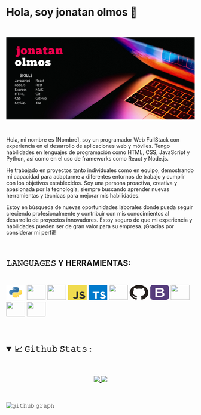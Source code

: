 <h1>Hola, soy jonatan olmos 👋</h1> 




</summary>
<br>

<p align="center">

  <a href="https://github.com/Jonatan-olmos">
    <img align="center" src="https://github.com/Jonatan-olmos/Jonatan-olmos/blob/master/image/Untitled%20design%20set-820x360-px.png"/>
  </a>
  
  </p>
  <br>
<p>
 Hola, mi nombre es [Nombre], soy un programador Web FullStack con experiencia en el desarrollo de aplicaciones web y móviles. Tengo habilidades en lenguajes de programación como HTML, CSS, JavaScript y Python, así como en el uso de frameworks como React y Node.js.

He trabajado en proyectos tanto individuales como en equipo, demostrando mi capacidad para adaptarme a diferentes entornos de trabajo y cumplir con los objetivos establecidos. Soy una persona proactiva, creativa y apasionada por la tecnología, siempre buscando aprender nuevas herramientas y técnicas para mejorar mis habilidades.

Estoy en búsqueda de nuevas oportunidades laborales donde pueda seguir creciendo profesionalmente y contribuir con mis conocimientos al desarrollo de proyectos innovadores. Estoy seguro de que mi experiencia y habilidades pueden ser de gran valor para su empresa. ¡Gracias por considerar mi perfil!
</p>
<br>
<h2>𝙻𝙰𝙽𝙶𝚄𝙰𝙶𝙴𝚂 Y HERRAMIENTAS:
<br/>
<br/>
 
<code><img height="40" width="50" src="https://raw.githubusercontent.com/github/explore/80688e429a7d4ef2fca1e82350fe8e3517d3494d/topics/python/python.png"></code>
<code><img height="40" width="50" src="https://miro.medium.com/max/1400/1*UBZYjKJigowCJOK4SaHicw.jpeg"></code>
<code><img height="40" width="50" src="https://cdn.iconscout.com/icon/free/png-256/css-131-722685.png"></code>
<code><img height="40" width="50" src="https://raw.githubusercontent.com/github/explore/80688e429a7d4ef2fca1e82350fe8e3517d3494d/topics/javascript/javascript.png"></code>
<code><img height="40" width="50" src="https://raw.githubusercontent.com/github/explore/80688e429a7d4ef2fca1e82350fe8e3517d3494d/topics/typescript/typescript.png"></code>
<code><img height="40" width="50" src="https://upload.wikimedia.org/wikipedia/commons/thumb/3/3f/Git_icon.svg/1024px-Git_icon.svg.png"></code>
<code><img height="40" width="50" src="https://raw.githubusercontent.com/github/explore/80688e429a7d4ef2fca1e82350fe8e3517d3494d/topics/github-api/github-api.png"></code>
<code><img height="40" width="50" src="https://raw.githubusercontent.com/github/explore/80688e429a7d4ef2fca1e82350fe8e3517d3494d/topics/bootstrap/bootstrap.png"></code>
<code><img height="40" width="50" src="https://github.com/Jonatan-olmos/Jonatan-olmos/assets/27811128/dc7cf8d7-eb74-4379-9ce2-a86048856c8a"></code>
<code><img height="40" width="50" src="https://github.com/Jonatan-olmos/Jonatan-olmos/assets/27811128/beebdeda-e523-4faa-a6b7-ccca4f1fecbc"></code>
<code><img height="40" width="50" src="https://github.com/Jonatan-olmos/Jonatan-olmos/assets/27811128/3c63fe66-4f92-4180-bc12-66f9b6ea3e23"></code>





<!-- 
 <code><img height="40" width="40" src="https://raw.githubusercontent.com/github/explore/80688e429a7d4ef2fca1e82350fe8e3517d3494d/topics/android/android.png"></code>
<code><img height="40" width="40" src="https://raw.githubusercontent.com/github/explore/80688e429a7d4ef2fca1e82350fe8e3517d3494d/topics/kotlin/kotlin.png"></code>
<code><img height="40" width="40" src="https://images.vexels.com/media/users/3/166401/isolated/preview/b82aa7ac3f736dd78570dd3fa3fa9e24-java-programming-language-icon-by-vexels.png"></code>
<code><img height="40" width="40" src="https://www.naveedashfaq.me/img/c++.png"></code>
<code><img height="40" width="40" src="https://cdn.iconscout.com/icon/free/png-512/c-programming-569564.png"></code>
<code><img height="40" width="40" src="https://raw.githubusercontent.com/github/explore/80688e429a7d4ef2fca1e82350fe8e3517d3494d/topics/ubuntu/ubuntu.png"></code>
<code><img height="40" width="40" src="https://raw.githubusercontent.com/github/explore/80688e429a7d4ef2fca1e82350fe8e3517d3494d/topics/angular/angular.png"></code>
<code><img height="40" width="40" src="https://encrypted-tbn0.gstatic.com/images?q=tbn:ANd9GcRT1PKsfJXnxOqnTRiIZ8VcdJDYBXD-qZnnpw&usqp=CAU"></code>
<code><img height="40" width="40" src="https://cdn.iconscout.com/icon/free/png-512/mongodb-3-1175138.png"></code>
<code><img height="40" width="40" src="https://raw.githubusercontent.com/github/explore/80688e429a7d4ef2fca1e82350fe8e3517d3494d/topics/atom/atom.png"></code>
<code><img height="40" width="40" src="https://raw.githubusercontent.com/github/explore/80688e429a7d4ef2fca1e82350fe8e3517d3494d/topics/jupyter-notebook/jupyter-notebook.png"></code>
 <code><img height="40" width="40" src="https://raw.githubusercontent.com/github/explore/80688e429a7d4ef2fca1e82350fe8e3517d3494d/topics/firebase/firebase.png"></code>
 
 -->

</h2>
<br/>



  
 <h2> <details open="">
<summary>
  <g-emoji class="g-emoji" alias="chart_with_upwards_trend" fallback-src="https://github.githubassets.com/images/icons/emoji/unicode/1f4c8.png">📈</g-emoji>
  <strong>𝙶𝚒𝚝𝚑𝚞𝚋 𝚂𝚝𝚊𝚝𝚜 : </strong>
</summary>
<br>
 

<p align="center">
  <a href="https://github.com/Jonatan-olmos">
    <img align="center" src="https://github-readme-stats.vercel.app/api?username=Jonatan-olmos&show_icons=true&hide_border=true&title_color=94b4a4&amp&icon_color=FFFFFF&amp&text_color=FFFFFF&amp&bg_color=000000&count_private=true&include_all_commits=true"/>
  </a>
  <a href="https://github.com/Jonatan-olmos">
    <img align="center" height="195px" src="https://github-readme-stats.vercel.app/api/top-langs/?username=Jonatan-olmos&text_color=FFFFFF&bg_color=000000&title_color=94b4a4&langs_count=15&layout=compact&hide_border=true" />
  </a>
</p>
</details></h2>
<br>

![𝚐𝚒𝚝𝚑𝚞𝚋 𝚐𝚛𝚊𝚙𝚑](https://github-readme-activity-graph.vercel.app/graph?username=Jonatan-olmos&theme=react-dark&hide_border=true&area=true)
 
 
 </h2>
 

